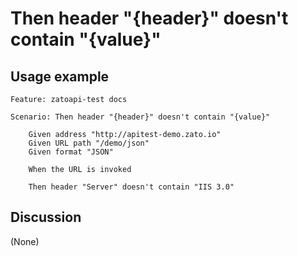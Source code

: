 
Then header "{header}" doesn't contain "{value}"
=============================================================================================================

Usage example
-------------

```
Feature: zatoapi-test docs

Scenario: Then header "{header}" doesn't contain "{value}"

    Given address "http://apitest-demo.zato.io"
    Given URL path "/demo/json"
    Given format "JSON"

    When the URL is invoked

    Then header "Server" doesn't contain "IIS 3.0"
```

Discussion
----------

(None)